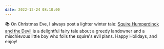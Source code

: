 ```yaml
---
date: 2022-12-24 08:10:00
---
```


📚 On Christmas Eve, I always post a lighter winter tale: [Squire Humperdinck and the Devil](https://multoghost.wordpress.com/2022/12/24/squire-humperdinck-and-the-devil/) is a delightful fairy tale about a greedy landowner and a mischievous little boy who foils the squire's evil plans. Happy Holidays, and enjoy!

